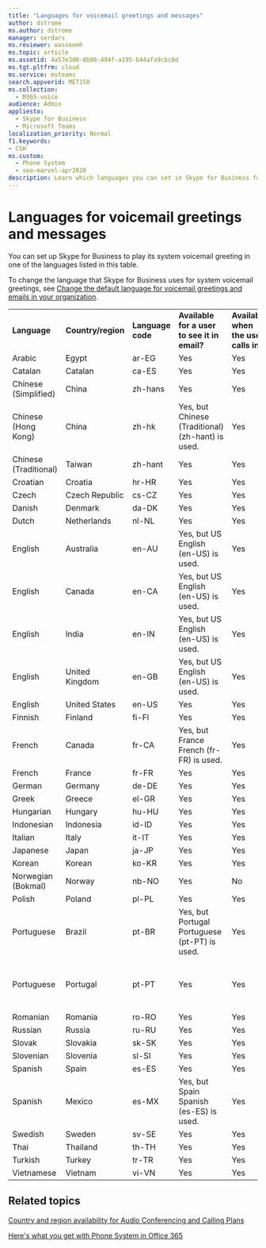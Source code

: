 ```yaml
---
title: "Languages for voicemail greetings and messages"
author: dstrome
ms.author: dstrome
manager: serdars
ms.reviewer: wasseemh
ms.topic: article
ms.assetid: 4a57e3d0-8b08-494f-a195-b44afa9cbc0d
ms.tgt.pltfrm: cloud
ms.service: msteams
search.appverid: MET150
ms.collection: 
  - M365-voice
audience: Admin
appliesto: 
  - Skype for Business
  - Microsoft Teams
localization_priority: Normal
f1.keywords:
- CSH
ms.custom: 
  - Phone System
  - seo-marvel-apr2020
description: Learn which languages you can set in Skype for Business for the default system messages and voicemail greetings.
---
```


# Languages for voicemail greetings and messages

You can set up Skype for Business to play its system voicemail greeting in one of the languages listed in this table.
  
To change the language that Skype for Business uses for system voicemail greetings, see [Change the default language for voicemail greetings and emails in your organization](change-the-default-language-for-greetings-and-emails.md).
  
|||||||
|:-----|:-----|:-----|:-----|:-----|:-----|
|**Language** <br/> |**Country/region** <br/> |**Language code** <br/> |**Available for a user to see it in email?** <br/> |**Available when the user calls in?** <br/> |**Transcription available?** <br/> |
|Arabic <br/> |Egypt  <br/> |ar-EG  <br/> |Yes  <br/> |Yes  <br/> |No  <br/> |
|Catalan  <br/> |Catalan  <br/> |ca-ES  <br/> |Yes  <br/> |Yes  <br/> |No  <br/> |
|Chinese (Simplified)  <br/> |China  <br/> |zh-hans  <br/> |Yes  <br/> |Yes  <br/> |Yes  <br/> |
|Chinese (Hong Kong)  <br/> |China  <br/> |zh-hk  <br/> |Yes, but Chinese (Traditional) (zh-hant) is used.  <br/> | Yes <br/> |Yes, but Chinese (Traditional) (zh-hant) is used.  <br/> |
|Chinese (Traditional)  <br/> |Taiwan  <br/> |zh-hant  <br/> |Yes  <br/> |Yes  <br/> |No  <br/> |
|Croatian<br/> |Croatia  <br/> |hr-HR  <br/> |Yes  <br/> |Yes  <br/> |No  <br/> |
|Czech <br/> |Czech Republic  <br/> |cs-CZ  <br/> |Yes  <br/> |Yes  <br/> |No  <br/> |
|Danish  <br/> |Denmark  <br/> |da-DK  <br/> |Yes  <br/> |Yes  <br/> |No  <br/> |
|Dutch  <br/> |Netherlands  <br/> |nl-NL  <br/> |Yes  <br/> |Yes  <br/> |No  <br/> |
|English  <br/> |Australia  <br/> |en-AU  <br/> |Yes, but US English (en-US) is used.  <br/> |Yes  <br/> |Yes, but US English (en-US) is used.  <br/> |
|English  <br/> |Canada  <br/> |en-CA  <br/> |Yes, but US English (en-US) is used.  <br/> |Yes  <br/> |Yes, but US English (en-US) is used.  <br/> |
|English  <br/> |India  <br/> |en-IN  <br/> |Yes, but US English (en-US) is used.  <br/> |Yes  <br/> |Yes, but US English (en-US) is used.  <br/> |
|English  <br/> |United Kingdom  <br/> |en-GB  <br/> |Yes, but US English (en-US) is used.  <br/> |Yes  <br/> |Yes, but US English (en-US) is used.  <br/> |
|English  <br/> |United States  <br/> |en-US  <br/> |Yes  <br/> |Yes  <br/> |Yes  <br/> |
|Finnish  <br/> |Finland  <br/> |fi-Fl  <br/> |Yes  <br/> |Yes  <br/> |No  <br/> |
|French  <br/> |Canada  <br/> |fr-CA  <br/> |Yes, but France French (fr-FR) is used.  <br/> |Yes  <br/> |Yes, but France French (fr-FR) is used.  <br/> |
|French  <br/> |France  <br/> |fr-FR  <br/> |Yes  <br/> |Yes  <br/> |Yes  <br/> |
|German  <br/> |Germany  <br/> |de-DE  <br/> |Yes  <br/> |Yes  <br/> |Yes  <br/> |
|Greek <br/> |Greece  <br/> |el-GR  <br/> |Yes  <br/> |Yes  <br/> |No  <br/> |
|Hungarian <br/> |Hungary  <br/> |hu-HU  <br/> |Yes  <br/> |Yes  <br/> |No  <br/> |
|Indonesian <br/> |Indonesia  <br/> |id-ID  <br/> |Yes  <br/> |Yes  <br/> |No  <br/> |
|Italian  <br/> |Italy  <br/> |it-IT  <br/> |Yes  <br/> |Yes  <br/> |Yes  <br/> |
|Japanese  <br/> |Japan  <br/> |ja-JP  <br/> |Yes  <br/> |Yes  <br/> |Yes  <br/> |
|Korean  <br/> |Korean  <br/> |ko-KR  <br/> |Yes  <br/> |Yes  <br/> |No  <br/> |
|Norwegian (Bokmal)  <br/> |Norway  <br/> |nb-NO  <br/> |Yes  <br/> |No  <br/> |No  <br/> |
|Polish  <br/> |Poland  <br/> |pl-PL  <br/> |Yes  <br/> | Yes <br/> |No  <br/> |
|Portuguese  <br/> |Brazil  <br/> |pt-BR  <br/> |Yes, but Portugal Portuguese (pt-PT) is used.  <br/> |Yes  <br/> |Yes  <br/> |
|Portuguese  <br/> |Portugal  <br/> |pt-PT  <br/> |Yes  <br/> |Yes  <br/> |Yes, but Brazil Portuguese (pt-BR) is used.  <br/> |
|Romanian<br/> |Romania  <br/> |ro-RO  <br/> |Yes  <br/> |Yes  <br/> |No  <br/> |
|Russian  <br/> |Russia  <br/> |ru-RU  <br/> |Yes  <br/> |Yes  <br/> |No  <br/> |
|Slovak <br/> |Slovakia  <br/> |sk-SK  <br/> |Yes  <br/> |Yes  <br/> |No  <br/> |
|Slovenian <br/> |Slovenia  <br/> |sl-SI  <br/> |Yes  <br/> |Yes  <br/> |No  <br/> |
|Spanish  <br/> |Spain  <br/> |es-ES  <br/> |Yes  <br/> |Yes  <br/> |Yes  <br/> |
|Spanish  <br/> |Mexico  <br/> |es-MX  <br/> |Yes, but Spain Spanish (es-ES) is used.  <br/> |Yes  <br/> |Yes, but Spain Spanish (es-ES) is used.  <br/> |
|Swedish  <br/> |Sweden  <br/> |sv-SE  <br/> |Yes  <br/> |Yes  <br/> |No  <br/> |
|Thai <br/> |Thailand  <br/> |th-TH  <br/> |Yes  <br/> |Yes  <br/> |No  <br/> |
|Turkish  <br/> |Turkey  <br/> |tr-TR  <br/> |Yes  <br/> |Yes  <br/> |No  <br/> |
|Vietnamese <br/> |Vietnam  <br/> |vi-VN  <br/> |Yes  <br/> |Yes  <br/> |No  <br/> |
   
## Related topics
[Country and region availability for Audio Conferencing and Calling Plans](country-and-region-availability-for-audio-conferencing-and-calling-plans/country-and-region-availability-for-audio-conferencing-and-calling-plans.md)

[Here's what you get with Phone System in Office 365](here-s-what-you-get-with-phone-system.md)
  
  
 
